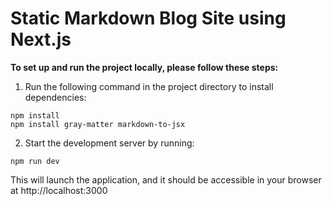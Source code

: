 # Static Markdown Blog Site using Next.js

**To set up and run the project locally, please follow these steps:**
1. Run the following command in the project directory to install dependencies: <br/>
  ```
  npm install
  npm install gray-matter markdown-to-jsx
  ```
2. Start the development server by running:<br/>
  ```
  npm run dev
  ```
This will launch the application, and it should be accessible in your browser at http://localhost:3000

